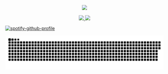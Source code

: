 <p align="center">
  <img src="https://capsule-render.vercel.app/api?type=waving&color=gradient&height=300&section=header&text=Nataliya&fontSize=90"/>
</p>

<p align="center">
<a href="https://www.linkedin.com/in/nataliyakarmarkar/">
  <img height="30" src="https://github.com/nataliya-a/nataliya-a/assets/111943204/4363d016-2069-48a6-b781-9a7b6029b97f"/>
</a>
<a href="https://www.linkedin.com/in/nataliyakarmarkar/">
  <img height="50" src="https://github.com/nataliya-a/nataliya-a/assets/111943204/e4f3066b-33ed-40a8-b0a0-adc7fb9b0494"/>
</a>
</p>

[![spotify-github-profile](https://spotify-github-profile.vercel.app/api/view?uid=urrpvw1e98z4rw5vhtsxbclqt&cover_image=true&theme=novatorem&show_offline=false&background_color=121212&interchange=false)](https://spotify-github-profile.vercel.app/api/view?uid=urrpvw1e98z4rw5vhtsxbclqt&redirect=true)

![Snake animation](https://github.com/nataliya-a/nataliya-a/blob/output/github-contribution-grid-snake.svg)
<!--
**nataliya-a/nataliya-a** is a ✨ _special_ ✨ repository because its `README.md` (this file) appears on your GitHub profile.
_custom_gradient&color=0:e9d1e3,100:d4c8ec
Here are some ideas to get you started:

- 🔭 I’m currently working on ...
- 🌱 I’m currently learning ...
- 👯 I’m looking to collaborate on ...
- 🤔 I’m looking for help with ...
- 💬 Ask me about ...
- 📫 How to reach me: ...
- 😄 Pronouns: ...
- ⚡ Fun fact: ...
-->
